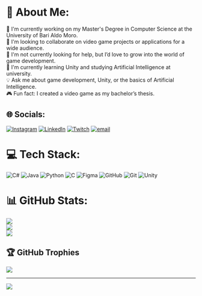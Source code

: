 # 💫 About Me:
🌱 I'm currently working on my Master's Degree in Computer Science at the University of Bari Aldo Moro.<br>🤝 I'm looking to collaborate on video game projects or applications for a wide audience.<br>🙌 I'm not currently looking for help, but I’d love to grow into the world of game development.<br>📖 I'm currently learning Unity and studying Artificial Intelligence at university.<br>💡 Ask me about game development, Unity, or the basics of Artificial Intelligence.<br>🎮 Fun fact: I created a video game as my bachelor’s thesis.


## 🌐 Socials:
[![Instagram](https://img.shields.io/badge/Instagram-%23E4405F.svg?logo=Instagram&logoColor=white)](https://instagram.com/linoniaa) [![LinkedIn](https://img.shields.io/badge/LinkedIn-%230077B5.svg?logo=linkedin&logoColor=white)](https://linkedin.com/in/daniele-gentile-a401a0269) [![Twitch](https://img.shields.io/badge/Twitch-%239146FF.svg?logo=Twitch&logoColor=white)](https://twitch.tv/Linonia) [![email](https://img.shields.io/badge/Email-D14836?logo=gmail&logoColor=white)](mailto:danielegentile1902@gmail.com) 

# 💻 Tech Stack:
![C#](https://img.shields.io/badge/c%23-%23239120.svg?style=for-the-badge&logo=csharp&logoColor=white) ![Java](https://img.shields.io/badge/java-%23ED8B00.svg?style=for-the-badge&logo=openjdk&logoColor=white) ![Python](https://img.shields.io/badge/python-3670A0?style=for-the-badge&logo=python&logoColor=ffdd54) ![C](https://img.shields.io/badge/c-%2300599C.svg?style=for-the-badge&logo=c&logoColor=white) ![Figma](https://img.shields.io/badge/figma-%23F24E1E.svg?style=for-the-badge&logo=figma&logoColor=white) ![GitHub](https://img.shields.io/badge/github-%23121011.svg?style=for-the-badge&logo=github&logoColor=white) ![Git](https://img.shields.io/badge/git-%23F05033.svg?style=for-the-badge&logo=git&logoColor=white) ![Unity](https://img.shields.io/badge/unity-%23000000.svg?style=for-the-badge&logo=unity&logoColor=white)
# 📊 GitHub Stats:
![](https://github-readme-stats.vercel.app/api?username=Linonia&theme=dark&hide_border=false&include_all_commits=true&count_private=true)<br/>
![](https://nirzak-streak-stats.vercel.app/?user=Linonia&theme=dark&hide_border=false)<br/>
![](https://github-readme-stats.vercel.app/api/top-langs/?username=Linonia&theme=dark&hide_border=false&include_all_commits=true&count_private=true&layout=compact)

## 🏆 GitHub Trophies
![](https://github-profile-trophy.vercel.app/?username=Linonia&theme=radical&no-frame=false&no-bg=false&margin-w=4)

---
[![](https://visitcount.itsvg.in/api?id=Linonia&icon=0&color=0)](https://visitcount.itsvg.in)

<!-- Proudly created with GPRM ( https://gprm.itsvg.in ) -->
